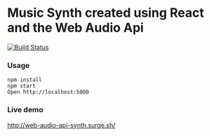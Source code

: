 # Music Synth created using React and the Web Audio Api

[![Build Status](https://travis-ci.org/fedesilvaponte/wapi-music-synth.svg?branch=master)](https://travis-ci.org/fedesilvaponte/wapi-music-synth)

### Usage

```
npm install
npm start
Open http://localhost:5000
```

### Live demo

http://web-audio-api-synth.surge.sh/